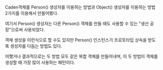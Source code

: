 Caden객체를 Person() 생성자를 이용하는 방법과 Object() 생성자를 이용하는 방법 2가지를 이용해서 만들어봤다. <br>

여기서 Person() 생성자는 다른 Person() 객체를 만들 때도 사용할 수 있는 "생산 공장"으로써 사용되었다.<br>

객체 생성을 이런식으로 할 수도 있지만 Person() 인스턴스가 프로토타입 상속을 받도록 생성자를 다듬는 방법도 있다.<br>

어쨌거나 결과적으로는 두 방법 모두 같은 복합 객체를 만들어내며, 이 두 방법이 객체를 생성할 때 가장 많이 사용하는 패턴이다.